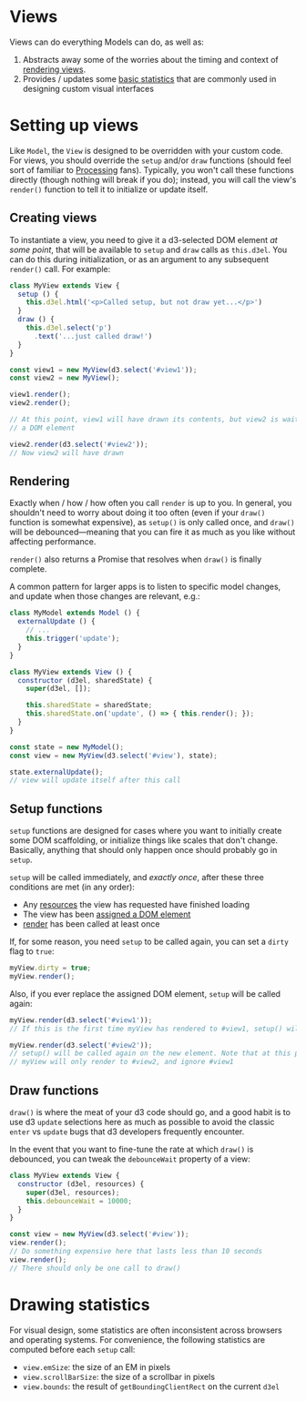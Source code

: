 Views
=====

Views can do everything Models can do, as well as:
1. Abstracts away some of the worries about the timing and context of
  [rendering views](#Rendering).
2. Provides / updates some [basic statistics](#Drawing_statistics) that are
   commonly used in designing custom visual interfaces

# Setting up views
Like `Model`, the `View` is designed to be overridden with your custom code. For
views, you should override the `setup` and/or `draw` functions (should feel sort
of familiar to [Processing](https://processing.org/) fans). Typically, you won't
call these functions directly (though nothing will break if you do); instead,
you will call the view's `render()` function to tell it to initialize or update
itself.

## Creating views

To instantiate a view, you need to give it a d3-selected DOM element *at some
point*, that will be available to `setup` and `draw` calls as `this.d3el`. You
can do this during initialization, or as an argument to any subsequent
`render()` call. For example:

```javascript
class MyView extends View {
  setup () {
    this.d3el.html('<p>Called setup, but not draw yet...</p>')
  }
  draw () {
    this.d3el.select('p')
      .text('...just called draw!')
  }
}

const view1 = new MyView(d3.select('#view1'));
const view2 = new MyView();

view1.render();
view2.render();

// At this point, view1 will have drawn its contents, but view2 is waiting for
// a DOM element

view2.render(d3.select('#view2'));
// Now view2 will have drawn
```

## Rendering
Exactly when / how / how often you call `render` is up to you. In general, you
shouldn't need to worry about doing it too often (even if your `draw()` function
is somewhat expensive), as `setup()` is only called once, and `draw()` will be
debounced—meaning that you can fire it as much as you like without affecting
performance.

`render()` also returns a Promise that resolves when `draw()` is finally
complete.

A common pattern for larger apps is to listen to specific model changes,
and update when those changes are relevant, e.g.:

```javascript
class MyModel extends Model () {
  externalUpdate () {
    // ...
    this.trigger('update');
  }
}

class MyView extends View () {
  constructor (d3el, sharedState) {
    super(d3el, []);

    this.sharedState = sharedState;
    this.sharedState.on('update', () => { this.render(); });
  }
}

const state = new MyModel();
const view = new MyView(d3.select('#view'), state);

state.externalUpdate();
// view will update itself after this call
```

## Setup functions
`setup` functions are designed for cases where you want to initially create some
DOM scaffolding, or initialize things like scales that don't change. Basically,
anything that should only happen once should probably go in `setup`.

`setup` will be called immediately, and *exactly once*, after these three
conditions are met (in any order):
- Any [resources](./models.md#Importing_resources) the view has requested have
  finished loading
- The view has been [assigned a DOM element](#Creating_views)
- [render](#Rendering) has been called at least once

If, for some reason, you need `setup` to be called again, you can set a `dirty`
flag to `true`:

```javascript
myView.dirty = true;
myView.render();
```

Also, if you ever replace the assigned DOM element, `setup` will be called
again:

```javascript
myView.render(d3.select('#view1'));
// If this is the first time myView has rendered to #view1, setup() will be called

myView.render(d3.select('#view2'));
// setup() will be called again on the new element. Note that at this point,
// myView will only render to #view2, and ignore #view1
```

## Draw functions
`draw()` is where the meat of your d3 code should go, and a good habit is to
use d3 `update` selections here as much as possible to avoid the classic `enter`
vs `update` bugs that d3 developers frequently encounter.

In the event that you want to fine-tune the rate at which `draw()` is debounced,
you can tweak the `debounceWait` property of a view:

```javascript
class MyView extends View {
  constructor (d3el, resources) {
    super(d3el, resources);
    this.debounceWait = 10000;
  }
}

const view = new MyView(d3.select('#view'));
view.render();
// Do something expensive here that lasts less than 10 seconds
view.render();
// There should only be one call to draw()
```

# Drawing statistics
For visual design, some statistics are often inconsistent across browsers and
operating systems. For convenience, the following statistics are computed before
each `setup` call:

- `view.emSize`: the size of an EM in pixels
- `view.scrollBarSize`: the size of a scrollbar in pixels
- `view.bounds`: the result of `getBoundingClientRect` on the current `d3el`
